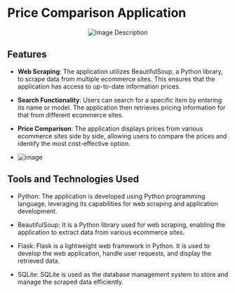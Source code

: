 <h1>Price Comparison Application</h1>

<div style="width: 100%; text-align: center;">
  <img src="https://github.com/Shagun0777/Price-Comparison-Application/assets/85606313/30d2a53e-d04b-4990-be79-bfff525204c7" alt="Image Description" style="max-width: 100%;">
</div>


## Features

- **Web Scraping**: The application utilizes BeautifulSoup, a Python library, to scrape data from multiple ecommerce sites. This ensures that the application has access to up-to-date information prices.

- **Search Functionality**: Users can search for a specific item by entering its name or model. The application then retrieves pricing information for that from different ecommerce sites.

- **Price Comparison**: The application displays prices from various ecommerce sites side by side, allowing users to compare the prices and identify the most cost-effective option.

- ![image](https://github.com/Shagun0777/Price-Comparison-Application/assets/85606313/6486c8d9-32a1-4ae6-abc2-3d534beae9fd)


## Tools and Technologies Used

- Python: The application is developed using Python programming language, leveraging its capabilities for web scraping and application development.

- BeautifulSoup: It is a Python library used for web scraping, enabling the application to extract data from various ecommerce sites.

- Flask: Flask is a lightweight web framework in Python. It is used to develop the web application, handle user requests, and display the retrieved data.

- SQLite: SQLite is used as the database management system to store and manage the scraped data efficiently.



